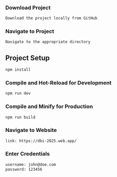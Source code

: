 ### Download Project
```sh
Download the project locally from GitHub
```

### Navigate to Project
```sh
Navigate to the appropriate directory
```

## Project Setup

```sh
npm install
```

### Compile and Hot-Reload for Development

```sh
npm run dev
```

### Compile and Minify for Production

```sh
npm run build
```

### Navigate to Website

```sh
link: https://dbi-2025.web.app/
```
### Enter Credentials

```sh
username: john@doe.com
password: 123456
```
